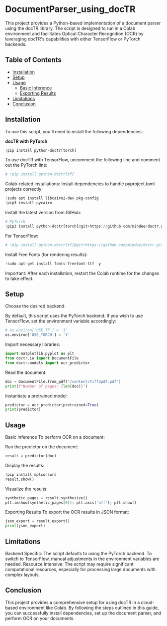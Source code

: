 # DocumentParser_using_docTR

This project provides a Python-based implementation of a document parser using the docTR library. The script is designed to run in a Colab environment and facilitates Optical Character Recognition (OCR) by leveraging docTR's capabilities with either TensorFlow or PyTorch backends.

## Table of Contents

- [Installation](#installation)
- [Setup](#setup)
- [Usage](#usage)
  - [Basic Inference](#basic-inference)
  - [Exporting Results](#exporting-results)
- [Limitations](#limitations)
- [Conclusion](#conclusion)

## Installation

To use this script, you'll need to install the following dependencies:

**docTR with PyTorch**:
```python
!pip install python-doctr[torch]
```
To use docTR with TensorFlow, uncomment the following line and comment out the PyTorch line:
```python
# !pip install python-doctr[tf]
```
Colab-related installations:
Install dependencies to handle pyproject.toml projects correctly:
```python
!sudo apt install libcairo2-dev pkg-config
!pip3 install pycairo
```
Install the latest version from GitHub:
```python
# PyTorch
!pip3 install python-doctr[torch]@git+https://github.com/mindee/doctr.git
```
For TensorFlow:
```python
# !pip install python-doctr[tf]@git+https://github.com/mindee/doctr.git
```
Install Free Fonts (for rendering results):
```python
!sudo apt-get install fonts-freefont-ttf -y
```
Important: After each installation, restart the Colab runtime for the changes to take effect.

## Setup
Choose the desired backend:

By default, this script uses the PyTorch backend. If you wish to use TensorFlow, set the environment variable accordingly:
```python
# os.environ['USE_TF'] = '1'
os.environ['USE_TORCH'] = '1'
```
Import necessary libraries:
```python
import matplotlib.pyplot as plt
from doctr.io import DocumentFile
from doctr.models import ocr_predictor
```
Read the document:
```python
doc = DocumentFile.from_pdf("/content/tiff2pdf.pdf")
print(f"Number of pages: {len(doc)}")
```
Instantiate a pretrained model:
```python
predictor = ocr_predictor(pretrained=True)
print(predictor)
```
## Usage
Basic Inference
To perform OCR on a document:

Run the predictor on the document:
```python
result = predictor(doc)
```
Display the results:
```python
!pip install mplcursors
result.show()
```
Visualize the results:
```python
synthetic_pages = result.synthesize()
plt.imshow(synthetic_pages[0]); plt.axis('off'); plt.show()
```
Exporting Results
To export the OCR results in JSON format:
```python
json_export = result.export()
print(json_export)
```
## Limitations
Backend Specific: The script defaults to using the PyTorch backend. To switch to TensorFlow, manual adjustments in the environment variables are needed.
Resource Intensive: The script may require significant computational resources, especially for processing large documents with complex layouts.
## Conclusion
This project provides a comprehensive setup for using docTR in a cloud-based environment like Colab. By following the steps outlined in this guide, 
you can successfully install dependencies, set up the document parser, and perform OCR on your documents.
